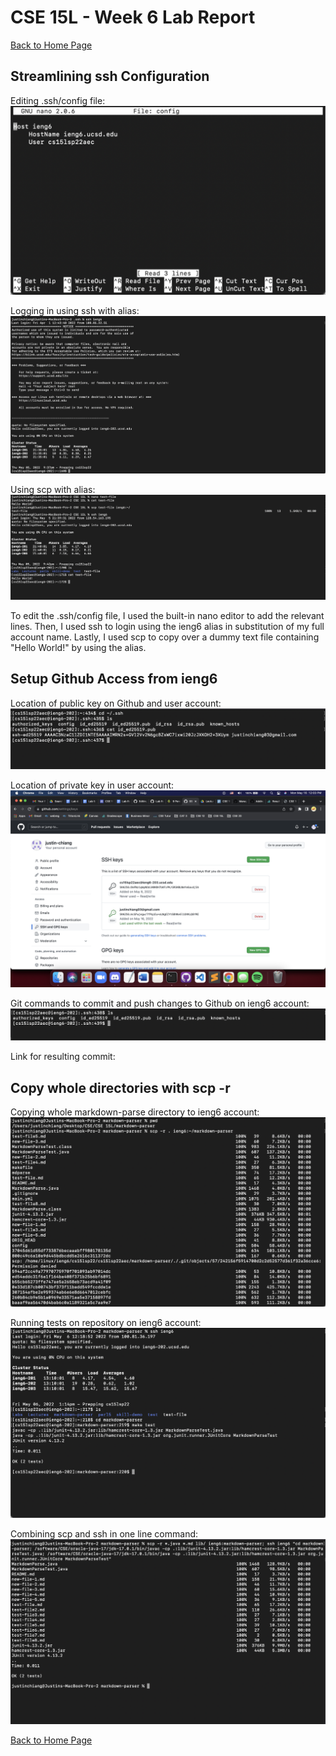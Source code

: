 # CSE 15L - Week 6 Lab Report

[Back to Home Page](index.html)

## Streamlining ssh Configuration

Editing .ssh/config file:
![Editing .ssh/config file](/assets/week-6-images/part1-image1.png)

Logging in using ssh with alias:
![Logging in using ssh with alias](/assets/week-6-images/part1-image2.png)

Using scp with alias:
![Using scp with alias](/assets/week-6-images/part1-image3.png)

To edit the .ssh/config file, I used the built-in nano editor to add the relevant lines. Then, I used ssh to login using the ieng6 alias in substitution of my full account name. Lastly, I used scp to copy over a dummy text file containing "Hello World!" by using the alias.

## Setup Github Access from ieng6

Location of public key on Github and user account:
![Location of public key on Github and user account](/assets/week-6-images/part2-image1.png)

Location of private key in user account:
![Location of private key in user account](/assets/week-6-images/part2-image2.png)

Git commands to commit and push changes to Github on ieng6 account:
![Git commands to commit and push changes to Github on ieng6 account](/assets/week-6-images/part2-image3.png)

Link for resulting commit:


## Copy whole directories with scp -r

Copying whole markdown-parse directory to ieng6 account:
![Copying whole markdown-parse directory to ieng6 account](/assets/week-6-images/part3-image1.png)

Running tests on repository on ieng6 account:
![Running tests on repository on ieng6 account](/assets/week-6-images/part3-image2.png)

Combining scp and ssh in one line command:
![Combining scp and ssh in one line command](/assets/week-6-images/part3-image3.png)

[Back to Home Page](index.html)
